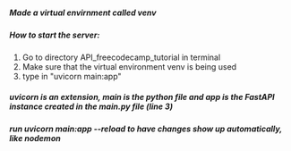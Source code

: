 ##### Made a virtual envirnment called venv

##### How to start the server:
<ol>
<li>Go to directory API_freecodecamp_tutorial in terminal</li>
<li>Make sure that the virtual environment venv is being used</li>
<li>type in "uvicorn main:app"</li>
</ol>

##### uvicorn is an extension, main is the python file and app is the FastAPI instance created in the main.py file (line 3)
##### run uvicorn main:app --reload to have changes show up automatically, like nodemon